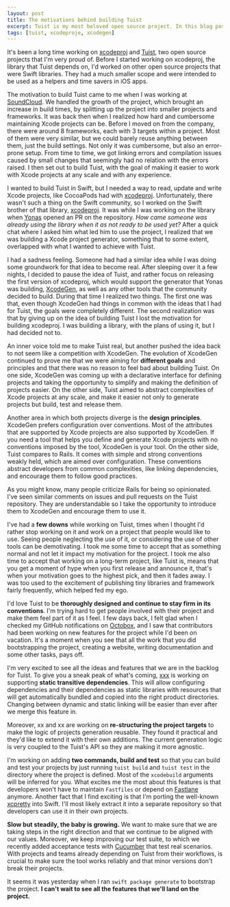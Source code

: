 ```yaml
---
layout: post
title: The motivations behind building Tuist
excerpt: Tuist is my most beloved open source project. In this blog post I touch on the motivations that led me to build it.
tags: [tuist, xcodeproje, xcodegen]
---
```


It's been a long time working on [xcodeproj](https://github.com/tuist/xcodeproj) and [Tuist](https://github.com/tuist/tuist), two open source projects that I'm very proud of. Before I started working on xcodeproj, the library that Tuist depends on, I'd worked on other open source projects that were Swift libraries. They had a much smaller scope and were intended to be used as a helpers and time savers in iOS apps.

The motivation to build Tuist came to me when I was working at [SoundCloud](https://soundcloud.com). We handled the growth of the project, which brought an increase in build times, by splitting up the project into smaller projects and frameworks. It was back then when I realized how hard and cumbersome maintaining Xcode projects can be. Before I moved on from the company, there were around 8 frameworks, each with 3 targets within a project. Most of them were very similar, but we could barely reuse anything between them, just the build settings. Not only it was cumbersome, but also an error-prone setup. From time to time, we got linking errors and compilation issues caused by small changes that seemingly had no relation with the errors raised. I then set out to build Tuist, with the goal of making it easier to work with Xcode projects at any scale and with any experience.

I wanted to build Tuist in Swift, but I needed a way to read, update and write Xcode projects, like CocoaPods had with [xcodeproj](https://github.com/cocoapods/xcodeproj). Unfortunately, there wasn't such a thing on the Swift community, so I worked on the Swift brother of that library, [xcodeproj](https://github.com/tuist/xcodeproj). It was while I was working on the library when [Yonas](https://github.com/yonaskolb) opened an PR on the repository. _How came someone was already using the library when it as not ready to be used yet?_ After a quick chat where I asked him what led him to use the project, I realized that we was building a Xcode project generator, something that to some extent, overlapped with what I wanted to achieve with Tuist.

I had a sadness feeling. Someone had had a similar idea while I was doing some groundwork for that idea to become real. After sleeping over it a few nights, I decided to pause the idea of Tuist, and rather focus on releasing the first version of xcodeproj, which would support the generator that Yonas was building, [XcodeGen](https://github.com/yonaskolb/xcodegen), as well as any other tools that the community decided to build. During that time I realized two things. The first one was that, even though XcodeGen had things in common with the ideas that I had for Tuist, the goals were completely different. The second realization was that by giving up on the idea of building Tuist I lost the motivation for building xcodeproj. I was building a library, with the plans of using it, but I had decided not to.

An inner voice told me to make Tuist real, but another pushed the idea back to not seem like a competition with XcodeGen. The evolution of XcodeGen continued to prove me that we were aiming for **different goals** and principles and that there was no reason to feel bad about building Tuist. On one side, XcodeGen was coming up with a declarative interface for defining projects and taking the opportunity to simplify and making the definition of projects easier. On the other side, Tuist aimed to abstract complexities of Xcode projects at any scale, and make it easier not only to generate projects but build, test and release them.

Another area in which both projects diverge is the **design principles**. XcodeGen prefers configuration over conventions. Most of the attributes that are supported by Xcode projects are also supported by XcodeGen. If you need a tool that helps you define and generate Xcode projects with no conventions imposed by the tool, XcodeGen is your tool. On the other side, Tuist compares to Rails. It comes with simple and strong conventions weakly held, which are aimed over configuration. These conventions abstract developers from common complexities, like linking dependencies, and encourage them to follow good practices.

As you might know, many people criticize Rails for being so opinionated. I've seen similar comments on issues and pull requests on the Tuist repository. They are understandable so I take the opportunity to introduce them to XcodeGen and encourage them to use it.

I've had a **few downs** while working on Tuist, times when I thought I'd rather stop working on it and work on a project that people would like to use. Seeing people neglecting the use of it, or considering the use of other tools can be demotivating. I took me some time to accept that as something normal and not let it impact my motivation for the project. I took me also time to accept that working on a long-term project, like Tuist is, means that you get a moment of hype when you first release and announce it, that's when your motivation goes to the highest pick, and then it fades away. I was too used to the excitement of publishing tiny libraries and framework fairly frequently, which helped fed my ego.

I'd love Tuist to be **thoroughly designed and continue to stay firm in its conventions**. I'm trying hard to get people involved with their project and make them feel part of it as I feel. I few days back, I felt glad when I checked my GitHub notifications on [Octobox](https://octobox.io), and I saw that contributors had been working on new features for the project while I'd been on vacation. It's a moment when you see that all the work that you did bootstrapping the project, creating a website, writing documentation and some other tasks, pays off.

I'm very excited to see all the ideas and features that we are in the backlog for Tuist. To give you a sneak peak of what's coming, [xxx]() is working on supporting **static transitive dependencies**. This will allow configuring dependencies and their dependencies as static libraries with resources that will get automatically bundled and copied into the right product directories. Changing between dynamic and static linking will be easier than ever after we merge this feature in.

Moreover, xx and xx are working on **re-structuring the project targets** to make the logic of projects generation reusable. They found it practical and they'd like to extend it with their own additions. The current generation logic is very coupled to the Tuist's API so they are making it more agnostic.

I'm working on adding **two commands, build and test** so that you can build and test your projects by just running `tuist build` and `tuist test` in the directory where the project is defined. Most of the `xcodebuild` arguments will be inferred for you. What excites me the most about this features is that developers won't have to maintain `Fastfiles` or depend on [Fastlane](https://github.com/fastlane) anymore. Another fact that I find exciting is that I'm porting the well-known [xcpretty](https://github.com/supermarin/xcpretty) into Swift. I'll most likely extract it into a separate repository so that developers can use it in their own projects.

**Slow but steadily, the baby is growing.** We want to make sure that we are taking steps in the right direction and that we continue to be aligned with our values. Moreover, we keep improving our test suite, to which we recently added acceptance tests with [Cucumber]() that test real scenarios. With projects and teams already depending on Tuist from their workflows, is crucial to make sure the tool works reliably and that minor versions don't break their projects.

It seems it was yesterday when I ran `swift package generate` to bootstrap the project. **I can't wait to see all the features that we'll land on the project.**
